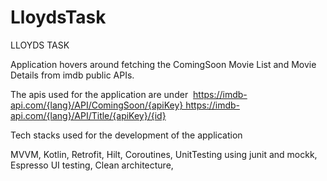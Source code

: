 # LloydsTask

LLOYDS TASK 

Application hovers around fetching the ComingSoon Movie List and Movie Details from imdb public APIs.

The apis used for the application are under  https://imdb-api.com/{lang}/API/ComingSoon/{apiKey} https://imdb-api.com/{lang}/API/Title/{apiKey}/{id}

Tech stacks used for the development of the application

MVVM,
Kotlin,
Retrofit,
Hilt,
Coroutines,
UnitTesting using junit and mockk,
Espresso UI testing,
Clean architecture,
